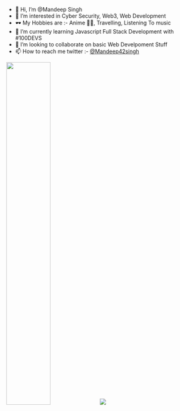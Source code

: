 - 👋 Hi, I’m @Mandeep Singh
- 👀 I’m interested in Cyber Security, Web3, Web Development
- 🕶  My Hobbies are :- Anime 🍜🍥, Travelling, Listening To music
- 🌱 I’m currently learning Javascript Full Stack Development with #100DEVS
- 💞️ I’m looking to collaborate on basic Web Develpoment Stuff
- 📫 How to reach me twitter :- <a href="https://twitter.com/Mandeep42singh">@Mandeep42singh</a>

<p>
  <img width=48% src="https://github-readme-stats.vercel.app/api?username=MandeepSingh390&show_icons=true&theme=radical" style="max-width: 100%;"/>
  <img width-48% src=https://github-readme-stats.vercel.app/api/top-langs/?username=MandeepSingh390&layout=compact&theme=radical style="max-width: 100%;" />
</p>

<!---
MandeepSingh390/MandeepSingh390 is a ✨ special ✨ repository because its `README.md` (this file) appears on your GitHub profile.
You can click the Preview link to take a look at your changes.
--->
